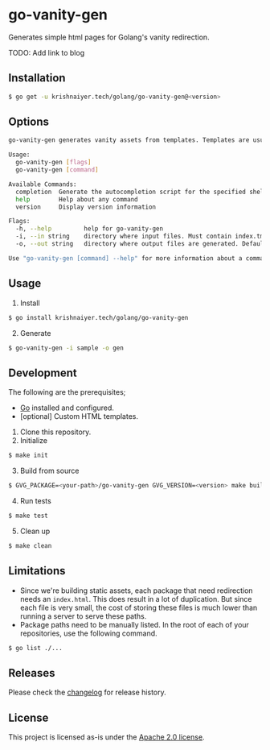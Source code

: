 # go-vanity-gen

Generates simple html pages for Golang's vanity redirection.

TODO: Add link to blog

## Installation

```bash
$ go get -u krishnaiyer.tech/golang/go-vanity-gen@<version>
```

## Options

```bash
go-vanity-gen generates vanity assets from templates. Templates are usually simple html files that contain links to repositories

Usage:
  go-vanity-gen [flags]
  go-vanity-gen [command]

Available Commands:
  completion  Generate the autocompletion script for the specified shell
  help        Help about any command
  version     Display version information

Flags:
  -h, --help         help for go-vanity-gen
  -i, --in string    directory where input files. Must contain index.tmpl, project.tmpl and vanity.yml
  -o, --out string   directory where output files are generated. Default is ./gen

Use "go-vanity-gen [command] --help" for more information about a command.
```

## Usage

1. Install

```bash
$ go install krishnaiyer.tech/golang/go-vanity-gen
```

2. Generate

```bash
$ go-vanity-gen -i sample -o gen
```

## Development

The following are the prerequisites;

- [Go](https://golang.org/) installed and configured.
- [optional] Custom HTML templates.

1. Clone this repository.
2. Initialize

```bash
$ make init
```

3. Build from source

```bash
$ GVG_PACKAGE=<your-path>/go-vanity-gen GVG_VERSION=<version> make build.local
```

4. Run tests

```bash
$ make test
```

5. Clean up

```bash
$ make clean
```

## Limitations

- Since we're building static assets, each package that need redirection needs an `index.html`. This does result in a lot of duplication. But since each file is very small, the cost of storing these files is much lower than running a server to serve these paths.
- Package paths need to be manually listed. In the root of each of your repositories, use the following command.

```bash
$ go list ./...
```

## Releases

Please check the [changelog](./CHANGELOG.md) for release history.

## License

This project is licensed as-is under the [Apache 2.0 license](./LICENSES/Apache-2.0.txt).
